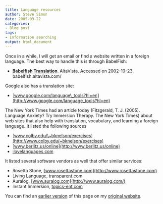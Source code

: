 ```yaml
---
title: Language resources
author: Steve Simon
date: 2005-03-22
categories:
- Blog post
tags:
- Information searching
output: html_document
---
```

Once in a while, I will get an email or find a website written in a
foreign language. The best way to handle this is through BabelFish:

-   **[Babelfish Translation](http://babelfish.altavista.com/%20)**.
    AltaVista. Accessed on 2002-10-23. babelfish.altavista.com/

Google also has a translation site:

-   [www.google.com/language\_tools?hl=en](http://www.google.com/language_tools?hl=en)

The New York Times had an article today (Fitzgerald, T. J. (2005).
Language Anxiety? Try Immersion Therapy. The New York Times) about web
sites that also help with translation, vocabulary, and learning a
foreign language. It listed the following sources

-   [www.colby.edu/\~bknelson/exercises](http://www.colby.edu/~bknelson/exercises)
-   [www.berlitz.us/online](http://www.berlitz.us/online)
-   [ilovelanguages.com](http://ilovelanguages.com/)

It listed several software vendors as well that offer similar services:

-   Rosetta Stone, [www.rosettastone.com](http://www.rosettastone.com)
-   Living Language, [transparent.com](http://transparent.com/)
-   Auralog, [www.auralog.com](http://www.auralog.com/)
-   Instant Immersion, [topics-ent.com](http://topics-ent.com/)

You can find an [earlier version][sim1] of this page on my [original website][sim2].


[sim1]: http://www.pmean.com/05/LanguageResources.html
[sim2]: http://www.pmean.com/original_site.html
